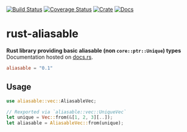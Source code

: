 [![Build Status](https://travis-ci.com/avitex/rust-aliasable.svg?branch=master)](https://travis-ci.com/avitex/rust-aliasable)
[![Coverage Status](https://codecov.io/gh/avitex/rust-aliasable/branch/master/graph/badge.svg?token=X2LXHI8VYL)](https://codecov.io/gh/avitex/rust-aliasable)
[![Crate](https://img.shields.io/crates/v/aliasable.svg)](https://crates.io/crates/aliasable)
[![Docs](https://docs.rs/aliasable/badge.svg)](https://docs.rs/aliasable)

# rust-aliasable

**Rust library providing basic aliasable (non `core::ptr::Unique`) types**  
Documentation hosted on [docs.rs](https://docs.rs/aliasable).

```toml
aliasable = "0.1"
```

## Usage

```rust
use aliasable::vec::AliasableVec;

// Rexported via `aliasable::vec::UniqueVec`
let unique = Vec::from(&[1, 2, 3][..]);
let aliasable = AliasableVec::from(unique);
```
